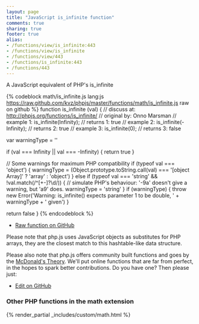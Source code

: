 ```yaml
---
layout: page
title: "JavaScript is_infinite function"
comments: true
sharing: true
footer: true
alias:
- /functions/view/is_infinite:443
- /functions/view/is_infinite
- /functions/view/443
- /functions/is_infinite:443
- /functions/443
---
```

<!-- Generated by Rakefile:build -->
A JavaScript equivalent of PHP's is_infinite

{% codeblock math/is_infinite.js lang:js https://raw.github.com/kvz/phpjs/master/functions/math/is_infinite.js raw on github %}
function is_infinite (val) {
  //  discuss at: http://phpjs.org/functions/is_infinite/
  // original by: Onno Marsman
  //   example 1: is_infinite(Infinity);
  //   returns 1: true
  //   example 2: is_infinite(-Infinity);
  //   returns 2: true
  //   example 3: is_infinite(0);
  //   returns 3: false

  var warningType = ''

  if (val === Infinity || val === -Infinity) {
    return true
  }

  // Some warnings for maximum PHP compatibility
  if (typeof val === 'object') {
    warningType = (Object.prototype.toString.call(val) === '[object Array]' ? 'array' : 'object')
  } else if (typeof val === 'string' && !val.match(/^[\+\-]?\d/)) {
    // simulate PHP's behaviour: '-9a' doesn't give a warning, but 'a9' does.
    warningType = 'string'
  }
  if (warningType) {
    throw new Error('Warning: is_infinite() expects parameter 1 to be double, ' + warningType + ' given')
  }

  return false
}
{% endcodeblock %}

 - [Raw function on GitHub](https://github.com/kvz/phpjs/blob/master/functions/math/is_infinite.js)

Please note that php.js uses JavaScript objects as substitutes for PHP arrays, they are 
the closest match to this hashtable-like data structure. 

Please also note that php.js offers community built functions and goes by the 
[McDonald's Theory](https://medium.com/what-i-learned-building/9216e1c9da7d). We'll put online 
functions that are far from perfect, in the hopes to spark better contributions. 
Do you have one? Then please just: 

 - [Edit on GitHub](https://github.com/kvz/phpjs/edit/master/functions/math/is_infinite.js)


### Other PHP functions in the math extension
{% render_partial _includes/custom/math.html %}
